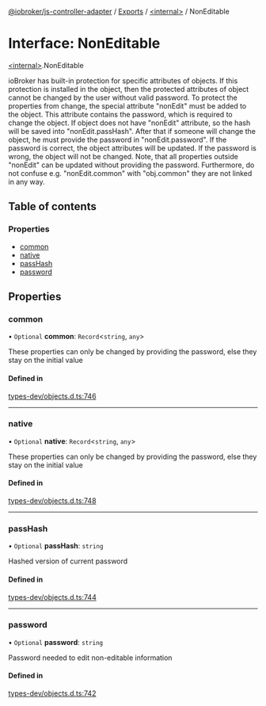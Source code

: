 [@iobroker/js-controller-adapter](../README.md) / [Exports](../modules.md) / [\<internal\>](../modules/internal_.md) / NonEditable

# Interface: NonEditable

[\<internal\>](../modules/internal_.md).NonEditable

ioBroker has built-in protection for specific attributes of objects. If this protection is installed in the object, then the protected attributes of object cannot be changed by the user without valid password.
To protect the properties from change, the special attribute "nonEdit" must be added to the object. This attribute contains the password, which is required to change the object.
If object does not have "nonEdit" attribute, so the hash will be saved into "nonEdit.passHash". After that if someone will change the object, he must provide the password in "nonEdit.password".
If the password is correct, the object attributes will be updated. If the password is wrong, the object will not be changed.
Note, that all properties outside "nonEdit" can be updated without providing the password. Furthermore, do not confuse e.g. "nonEdit.common" with "obj.common" they are not linked in any way.

## Table of contents

### Properties

- [common](internal_.NonEditable.md#common)
- [native](internal_.NonEditable.md#native)
- [passHash](internal_.NonEditable.md#passhash)
- [password](internal_.NonEditable.md#password)

## Properties

### common

• `Optional` **common**: `Record`\<`string`, `any`\>

These properties can only be changed by providing the password, else they stay on the initial value

#### Defined in

[types-dev/objects.d.ts:746](https://github.com/ioBroker/ioBroker.js-controller/blob/1906f86c/packages/types-dev/objects.d.ts#L746)

___

### native

• `Optional` **native**: `Record`\<`string`, `any`\>

These properties can only be changed by providing the password, else they stay on the initial value

#### Defined in

[types-dev/objects.d.ts:748](https://github.com/ioBroker/ioBroker.js-controller/blob/1906f86c/packages/types-dev/objects.d.ts#L748)

___

### passHash

• `Optional` **passHash**: `string`

Hashed version of current password

#### Defined in

[types-dev/objects.d.ts:744](https://github.com/ioBroker/ioBroker.js-controller/blob/1906f86c/packages/types-dev/objects.d.ts#L744)

___

### password

• `Optional` **password**: `string`

Password needed to edit non-editable information

#### Defined in

[types-dev/objects.d.ts:742](https://github.com/ioBroker/ioBroker.js-controller/blob/1906f86c/packages/types-dev/objects.d.ts#L742)
